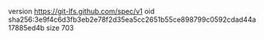 version https://git-lfs.github.com/spec/v1
oid sha256:3e9f4c6d3fb3eb2e78f2d35ea5cc2651b55ce898799c0592cdad44a17885ed4b
size 703
